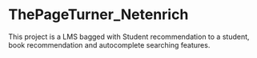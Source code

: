 # ThePageTurner_Netenrich
This project is a LMS bagged with Student recommendation to a student, book recommendation and autocomplete searching features.
